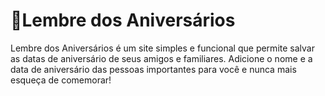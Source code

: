 #  🎉Lembre dos Aniversários

Lembre dos Aniversários é um site simples e funcional que permite salvar as datas de aniversário de seus amigos e familiares. Adicione o nome e a data de aniversário das pessoas importantes para você e nunca mais esqueça de comemorar!
